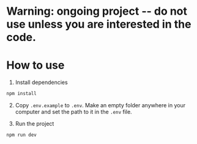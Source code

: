 # Warning: ongoing project -- do not use unless you are interested in the code.

# How to use

1. Install dependencies

```bash
npm install
```

2. Copy `.env.example` to `.env`. Make an empty folder anywhere in your computer and set the path to it in the `.env` file.

3. Run the project

```bash
npm run dev
```
